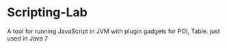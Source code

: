 # Scripting-Lab
A tool for running JavaScript in JVM with plugin gadgets for POI, Table. 
just used in Java 7

